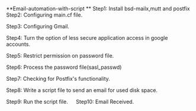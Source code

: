 **Email-automation-with-script
**
Step1: Install bsd-mailx,mutt and postfix
Step2: Configuring main.cf file.
 
Step3: Configuring Gmail.
 
Step4: Turn the option of less secure application access in google accounts.
 
Step5: Restrict permission on password file.

Step6: Process the password file(sasl_passwd)
 
Step7: Checking for Postfix's functionality.

Step8: Write a script file to send an email for used disk space.
 
Step9: Run the script file.
  
Step10: Email Received.
